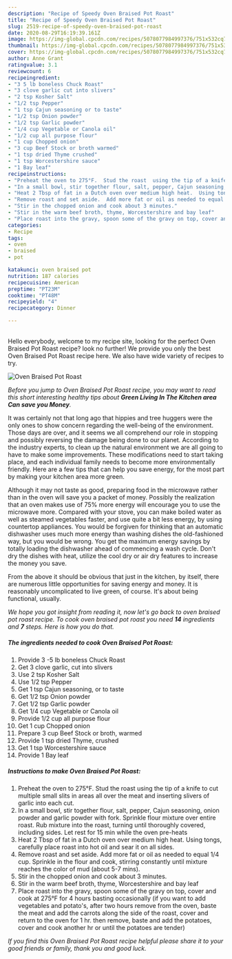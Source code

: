 ```yaml
---
description: "Recipe of Speedy Oven Braised Pot Roast"
title: "Recipe of Speedy Oven Braised Pot Roast"
slug: 2519-recipe-of-speedy-oven-braised-pot-roast
date: 2020-08-29T16:19:39.161Z
image: https://img-global.cpcdn.com/recipes/5078077984997376/751x532cq70/oven-braised-pot-roast-recipe-main-photo.jpg
thumbnail: https://img-global.cpcdn.com/recipes/5078077984997376/751x532cq70/oven-braised-pot-roast-recipe-main-photo.jpg
cover: https://img-global.cpcdn.com/recipes/5078077984997376/751x532cq70/oven-braised-pot-roast-recipe-main-photo.jpg
author: Anne Grant
ratingvalue: 3.1
reviewcount: 6
recipeingredient:
- "3 5 lb boneless Chuck Roast"
- "3 clove garlic cut into slivers"
- "2 tsp Kosher Salt"
- "1/2 tsp Pepper"
- "1 tsp Cajun seasoning or to taste"
- "1/2 tsp Onion powder"
- "1/2 tsp Garlic powder"
- "1/4 cup Vegetable or Canola oil"
- "1/2 cup all purpose flour"
- "1 cup Chopped onion"
- "3 cup Beef Stock or broth warmed"
- "1 tsp dried Thyme crushed"
- "1 tsp Worcestershire sauce"
- "1 Bay leaf"
recipeinstructions:
- "Preheat the oven to 275°F.  Stud the roast  using the tip of a knife to cut multiple small slits in areas all over the meat and inserting slivers of garlic into each cut."
- "In a small bowl, stir together flour, salt, pepper, Cajun seasoning, onion powder and garlic powder with fork. Sprinkle  flour mixture over entire roast. Rub mixture into the roast, turning until thoroughly covered, including sides.  Let rest for 15 min while the oven pre-heats"
- "Heat 2 Tbsp of fat in a Dutch oven over medium high heat.  Using tongs, carefully place roast into hot oil and sear it on all sides."
- "Remove roast and set aside.  Add more fat or oil as needed to equal 1/4 cup.  Sprinkle in the flour and cook, stirring constantly until mixture reaches the color of mud (about 5-7 mins)."
- "Stir in the chopped onion and cook about 3 minutes."
- "Stir in the warm beef broth, thyme, Worcestershire and bay leaf"
- "Place roast into the gravy, spoon some of the gravy on top, cover and cook at 275°F for 4 hours basting occasionally (if you want to add vegetables and potato&#39;s, after two hours remove from the oven, baste the meat and add the carrots along the side of the roast, cover and return to the oven for 1 hr. then remove, baste and add the potatoes, cover and cook another hr or until the potatoes are tender)"
categories:
- Recipe
tags:
- oven
- braised
- pot

katakunci: oven braised pot 
nutrition: 187 calories
recipecuisine: American
preptime: "PT23M"
cooktime: "PT48M"
recipeyield: "4"
recipecategory: Dinner

---
```

<br>
Hello everybody, welcome to my recipe site, looking for the perfect Oven Braised Pot Roast recipe? look no further! We provide you only the best Oven Braised Pot Roast recipe here. We also have wide variety of recipes to try.
<br>


![Oven Braised Pot Roast](https://img-global.cpcdn.com/recipes/5078077984997376/751x532cq70/oven-braised-pot-roast-recipe-main-photo.jpg)

<i>Before you jump to Oven Braised Pot Roast recipe, you may want to read this short interesting healthy tips about 
<strong>Green Living In The Kitchen area Can save you Money</strong>.</i>
</br>

It was certainly not that long ago that hippies and tree huggers were the only ones to show concern regarding the well-being of the environment. Those days are over, and it seems we all comprehend our role in stopping and possibly reversing the damage being done to our planet. According to the industry experts, to clean up the natural environment we are all going to have to make some improvements. These modifications need to start taking place, and each individual family needs to become more environmentally friendly. Here are a few tips that can help you save energy, for the most part by making your kitchen area more green.

Although it may not taste as good, preparing food in the microwave rather than in the oven will save you a packet of money. Possibly the realization that an oven makes use of 75% more energy will encourage you to use the microwave more. Compared with your stove, you can make boiled water as well as steamed vegetables faster, and use quite a bit less energy, by using countertop appliances. You would be forgiven for thinking that an automatic dishwasher uses much more energy than washing dishes the old-fashioned way, but you would be wrong. You get the maximum energy savings by totally loading the dishwasher ahead of commencing a wash cycle. Don't dry the dishes with heat, utilize the cool dry or air dry features to increase the money you save.

From the above it should be obvious that just in the kitchen, by itself, there are numerous little opportunities for saving energy and money. It is reasonably uncomplicated to live green, of course. It's about being functional, usually.


<i>We hope you got insight from reading it, now let's go back to oven braised pot roast recipe. To cook oven braised pot roast you need <strong>14</strong> ingredients and <strong>7</strong> steps. Here is how you do that.
</i>

##### The ingredients needed to cook Oven Braised Pot Roast:

1. Provide 3 -5 lb boneless Chuck Roast
1. Get 3 clove garlic, cut into slivers
1. Use 2 tsp Kosher Salt
1. Use 1/2 tsp Pepper
1. Get 1 tsp Cajun seasoning, or to taste
1. Get 1/2 tsp Onion powder
1. Get 1/2 tsp Garlic powder
1. Get 1/4 cup Vegetable or Canola oil
1. Provide 1/2 cup all purpose flour
1. Get 1 cup Chopped onion
1. Prepare 3 cup Beef Stock or broth, warmed
1. Provide 1 tsp dried Thyme, crushed
1. Get 1 tsp Worcestershire sauce
1. Provide 1 Bay leaf


##### Instructions to make Oven Braised Pot Roast:

1. Preheat the oven to 275°F.  Stud the roast  using the tip of a knife to cut multiple small slits in areas all over the meat and inserting slivers of garlic into each cut.
1. In a small bowl, stir together flour, salt, pepper, Cajun seasoning, onion powder and garlic powder with fork. Sprinkle  flour mixture over entire roast. Rub mixture into the roast, turning until thoroughly covered, including sides.  Let rest for 15 min while the oven pre-heats
1. Heat 2 Tbsp of fat in a Dutch oven over medium high heat.  Using tongs, carefully place roast into hot oil and sear it on all sides.
1. Remove roast and set aside.  Add more fat or oil as needed to equal 1/4 cup.  Sprinkle in the flour and cook, stirring constantly until mixture reaches the color of mud (about 5-7 mins).
1. Stir in the chopped onion and cook about 3 minutes.
1. Stir in the warm beef broth, thyme, Worcestershire and bay leaf
1. Place roast into the gravy, spoon some of the gravy on top, cover and cook at 275°F for 4 hours basting occasionally (if you want to add vegetables and potato&#39;s, after two hours remove from the oven, baste the meat and add the carrots along the side of the roast, cover and return to the oven for 1 hr. then remove, baste and add the potatoes, cover and cook another hr or until the potatoes are tender)


<i>If you find this Oven Braised Pot Roast recipe helpful please share it to your good friends or family, thank you and good luck.</i>
